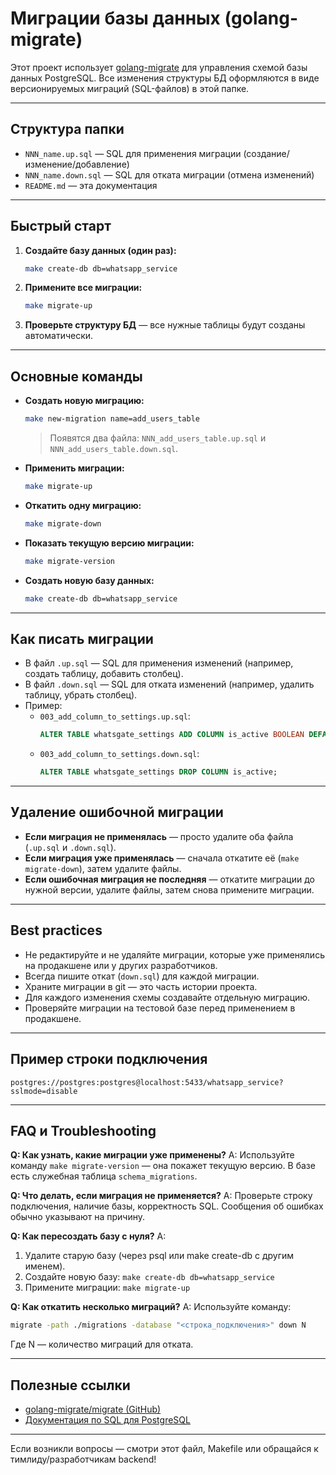 # Миграции базы данных (golang-migrate)

Этот проект использует [golang-migrate](https://github.com/golang-migrate/migrate) для управления схемой базы данных PostgreSQL. Все изменения структуры БД оформляются в виде версионируемых миграций (SQL-файлов) в этой папке.

---

## Структура папки

- `NNN_name.up.sql`   — SQL для применения миграции (создание/изменение/добавление)
- `NNN_name.down.sql` — SQL для отката миграции (отмена изменений)
- `README.md`         — эта документация

---

## Быстрый старт

1. **Создайте базу данных (один раз):**
   ```sh
   make create-db db=whatsapp_service
   ```
2. **Примените все миграции:**
   ```sh
   make migrate-up
   ```
3. **Проверьте структуру БД** — все нужные таблицы будут созданы автоматически.

---

## Основные команды

- **Создать новую миграцию:**
  ```sh
  make new-migration name=add_users_table
  ```
  > Появятся два файла: `NNN_add_users_table.up.sql` и `NNN_add_users_table.down.sql`.
- **Применить миграции:**
  ```sh
  make migrate-up
  ```
- **Откатить одну миграцию:**
  ```sh
  make migrate-down
  ```
- **Показать текущую версию миграции:**
  ```sh
  make migrate-version
  ```
- **Создать новую базу данных:**
  ```sh
  make create-db db=whatsapp_service
  ```

---

## Как писать миграции

- В файл `.up.sql` — SQL для применения изменений (например, создать таблицу, добавить столбец).
- В файл `.down.sql` — SQL для отката изменений (например, удалить таблицу, убрать столбец).
- Пример:
  - `003_add_column_to_settings.up.sql`:
    ```sql
    ALTER TABLE whatsgate_settings ADD COLUMN is_active BOOLEAN DEFAULT true;
    ```
  - `003_add_column_to_settings.down.sql`:
    ```sql
    ALTER TABLE whatsgate_settings DROP COLUMN is_active;
    ```

---

## Удаление ошибочной миграции

- **Если миграция не применялась** — просто удалите оба файла (`.up.sql` и `.down.sql`).
- **Если миграция уже применялась** — сначала откатите её (`make migrate-down`), затем удалите файлы.
- **Если ошибочная миграция не последняя** — откатите миграции до нужной версии, удалите файлы, затем снова примените миграции.

---

## Best practices

- Не редактируйте и не удаляйте миграции, которые уже применялись на продакшене или у других разработчиков.
- Всегда пишите откат (`down.sql`) для каждой миграции.
- Храните миграции в git — это часть истории проекта.
- Для каждого изменения схемы создавайте отдельную миграцию.
- Проверяйте миграции на тестовой базе перед применением в продакшене.

---

## Пример строки подключения

```
postgres://postgres:postgres@localhost:5433/whatsapp_service?sslmode=disable
```

---

## FAQ и Troubleshooting

**Q: Как узнать, какие миграции уже применены?**
A: Используйте команду `make migrate-version` — она покажет текущую версию. В базе есть служебная таблица `schema_migrations`.

**Q: Что делать, если миграция не применяется?**
A: Проверьте строку подключения, наличие базы, корректность SQL. Сообщения об ошибках обычно указывают на причину.

**Q: Как пересоздать базу с нуля?**
A:
1. Удалите старую базу (через psql или make create-db с другим именем).
2. Создайте новую базу: `make create-db db=whatsapp_service`
3. Примените миграции: `make migrate-up`

**Q: Как откатить несколько миграций?**
A: Используйте команду:
```sh
migrate -path ./migrations -database "<строка_подключения>" down N
```
Где N — количество миграций для отката.

---

## Полезные ссылки
- [golang-migrate/migrate (GitHub)](https://github.com/golang-migrate/migrate)
- [Документация по SQL для PostgreSQL](https://www.postgresql.org/docs/current/sql.html)

---

Если возникли вопросы — смотри этот файл, Makefile или обращайся к тимлиду/разработчикам backend! 
